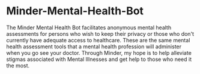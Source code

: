 # Minder-Mental-Health-Bot

The Minder Mental Health Bot facilitates anonymous mental health assessments for persons who wish to keep their privacy or those who don't currently have adequate access to healthcare. These are the same mental health assessment tools that a mental health profession will administer when you go see your doctor. Through Minder, my hope is to help alleviate stigmas associated with Mental Illnesses and get help to those who need it the most.


